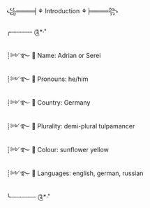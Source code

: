 ꧁════╡⚘ Introduction ⚘╞════꧂

╭┄┄┄┄┄┄ ༊*·˚

┊༻࿐ 🦋 Name: Adrian or Serei

┊༻࿐ 🦋 Pronouns: he/him

┊༻࿐ 🦋 Country: Germany

┊༻࿐ 🦋 Plurality: demi-plural tulpamancer

┊༻࿐ 🦋 Colour: sunflower yellow

┊༻࿐ 🦋 Languages: english, german, russian

╰┄┄┄┄┄┄┄ ༊*·˚
